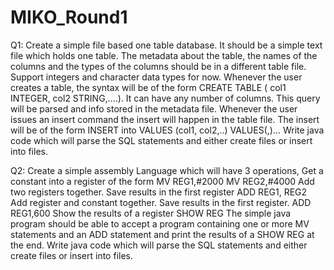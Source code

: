 # MIKO_Round1


Q1: Create a simple file based one table database. It should be a simple text file which holds one table.
The metadata about the table, the names of the columns and the types of the columns should be in a
different table file.
Support integers and character data types for now.
Whenever the user creates a table, the syntax will be of the form CREATE TABLE ( col1 INTEGER, col2
STRING,....). It can have any number of columns. This query will be parsed and info stored in the
metadata file.
Whenever the user issues an insert command the insert will happen in the table file. The insert will be of
the form INSERT into VALUES (col1, col2,..) VALUES(,)...
Write java code which will parse the SQL statements and either create files or insert into
files.




Q2: Create a simple assembly Language which will have 3 operations,
Get a constant into a register of the form
MV REG1,#2000
MV REG2,#4000
Add two registers together. Save results in the first register
ADD REG1, REG2
Add register and constant together. Save results in the first register.
ADD REG1,600
Show the results of a register
SHOW REG
The simple java program should be able to accept a program containing one or more
MV statements and an ADD statement and print the results of a SHOW REG at the end.
Write java code which will parse the SQL statements and either create files or insert into
files.
